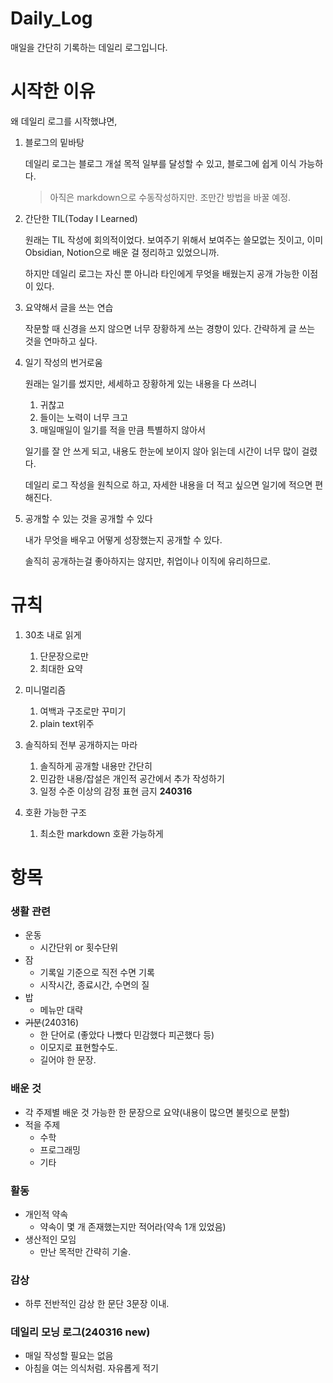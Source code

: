 # Daily_Log

매일을 간단히 기록하는 데일리 로그입니다.

# 시작한 이유

왜 데일리 로그를 시작했냐면,

1. 블로그의 밑바탕
    
   데일리 로그는 블로그 개설 목적 일부를 달성할 수 있고, 블로그에 쉽게 이식 가능하다.
   
   > 아직은 markdown으로 수동작성하지만. 조만간 방법을 바꿀 예정.
       
2. 간단한 TIL(Today I Learned)
    
   원래는 TIL 작성에 회의적이었다. 보여주기 위해서 보여주는 쓸모없는 짓이고, 이미 Obsidian, Notion으로 배운 걸 정리하고 있었으니까.

   하지만 데일리 로그는 자신 뿐 아니라 타인에게 무엇을 배웠는지 공개 가능한 이점이 있다.
    
4. 요약해서 글을 쓰는 연습
    
   작문할 때 신경을 쓰지 않으면 너무 장황하게 쓰는 경향이 있다. 간략하게 글 쓰는 것을 연마하고 싶다.
    
5. 일기 작성의 번거로움
    
    원래는 일기를 썼지만, 세세하고 장황하게 있는 내용을 다 쓰려니
    
    1. 귀찮고
    2. 들이는 노력이 너무 크고
    3. 매일매일이 일기를 적을 만큼 특별하지 않아서
    
    일기를 잘 안 쓰게 되고, 내용도 한눈에 보이지 않아 읽는데 시간이 너무 많이 걸렸다.
    
    데일리 로그 작성을 원칙으로 하고, 자세한 내용을 더 적고 싶으면 일기에 적으면 편해진다.
    
6. 공개할 수 있는 것을 공개할 수 있다
    
   내가 무엇을 배우고 어떻게 성장했는지 공개할 수 있다.

   솔직히 공개하는걸 좋아하지는 않지만, 취업이나 이직에 유리하므로.
    

# 규칙

1. 30초 내로 읽게

    1. 단문장으로만
    2. 최대한 요약
2. 미니멀리즘

    1. 여백과 구조로만 꾸미기
    2. plain text위주
3. 솔직하되 전부 공개하지는 마라

    1. 솔직하게 공개할 내용만 간단히
    2. 민감한 내용/잡설은 개인적 공간에서 추가 작성하기
    3. 일정 수준 이상의 감정 표현 금지 **240316**
4. 호환 가능한 구조

    1. 최소한 markdown 호환 가능하게

# 항목

### 생활 관련

- 운동
    - 시간단위 or 횟수단위
- 잠
    - 기록일 기준으로 직전 수면 기록
    - 시작시간, 종료시간, 수면의 질
- 밥
    - 메뉴만 대략
- ~~기분~~(240316)
    - 한 단어로 (좋았다 나빴다 민감했다 피곤했다 등)
    - 이모지로 표현할수도.
    - 길어야 한 문장.

### 배운 것

- 각 주제별 배운 것 가능한 한 문장으로 요약(내용이 많으면 불릿으로 분할)
- 적을 주제
    - 수학
    - 프로그래밍
    - 기타

### 활동

- 개인적 약속
    - 약속이 몇 개 존재했는지만 적어라(약속 1개 있었음)
- 생산적인 모임
    - 만난 목적만 간략히 기술.

### 감상
- 하루 전반적인 감상 한 문단 3문장 이내. 

### 데일리 모닝 로그(240316 new)
- 매일 작성할 필요는 없음
- 아침을 여는 의식처럼. 자유롭게 적기
